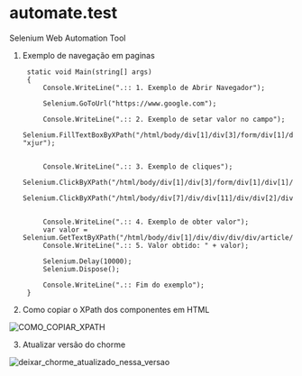 # automate.test
Selenium Web Automation Tool 

1. Exemplo de navegação em paginas 

        static void Main(string[] args)
        {
            Console.WriteLine(".:: 1. Exemplo de Abrir Navegador");
        
            Selenium.GoToUrl("https://www.google.com");

            Console.WriteLine(".:: 2. Exemplo de setar valor no campo");
            Selenium.FillTextBoxByXPath("/html/body/div[1]/div[3]/form/div[1]/div[1]/div[1]/div/div[2]/input", "xjur"); 
           

            Console.WriteLine(".:: 3. Exemplo de cliques");
            Selenium.ClickByXPath("/html/body/div[1]/div[3]/form/div[1]/div[1]/div[4]/center/input[1]"); 
            Selenium.ClickByXPath("/html/body/div[7]/div/div[11]/div/div[2]/div[2]/div/div/div[1]/div/div/div/div/div/div/div[1]/a/h3");


            Console.WriteLine(".:: 4. Exemplo de obter valor");
            var valor = Selenium.GetTextByXPath("/html/body/div[1]/div/div/div/div/article/div/div/section[1]/div[3]/div[1]/div/div[1]/div/div/div[1]/h4");
            Console.WriteLine(".:: 5. Valor obtido: " + valor);

            Selenium.Delay(10000);
            Selenium.Dispose();

            Console.WriteLine(".:: Fim do exemplo");
        }

2. Como copiar o XPath dos componentes em HTML

![COMO_COPIAR_XPATH](https://user-images.githubusercontent.com/21311134/229977753-b6093d38-8b39-49ea-b3e8-7d92247682c3.png)



3. Atualizar versão do chorme

![deixar_chorme_atualizado_nessa_versao](https://user-images.githubusercontent.com/21311134/229977274-9398d263-e849-425f-a6f1-eb09c36ecd2b.PNG)
